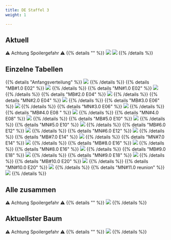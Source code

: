 ```yaml
---
title: DE Staffel 3
weight: 1

---
```

## Aktuell
:warning: Achtung Spoilergefahr :warning:
{{% details "" %}}
![](/sim-ayto/de03/de03_tab.png)
![](/sim-ayto/de03/de03_sum.png)
{{% /details %}}
## Einzelne Tabellen
{{% details "Anfangsverteilung" %}}
![](/sim-ayto/de03/de03_0.png)
{{% /details %}}
{{% details "MB#1.0 E02" %}}
![](/sim-ayto/de03/de03_1.png)
{{% /details %}}
{{% details "MN#1.0 E02" %}}
![](/sim-ayto/de03/de03_2.png)
{{% /details %}}
{{% details "MB#2.0 E04" %}}
![](/sim-ayto/de03/de03_3.png)
{{% /details %}}
{{% details "MN#2.0 E04" %}}
![](/sim-ayto/de03/de03_4.png)
{{% /details %}}
{{% details "MB#3.0 E06" %}}
![](/sim-ayto/de03/de03_5.png)
{{% /details %}}
{{% details "MN#3.0 E06" %}}
![](/sim-ayto/de03/de03_6.png)
{{% /details %}}
{{% details "MB#4.0 E08 " %}}
![](/sim-ayto/de03/de03_7.png)
{{% /details %}}
{{% details "MN#4.0 E08" %}}
![](/sim-ayto/de03/de03_8.png)
{{% /details %}}
{{% details "MB#5.0 E10" %}}
![](/sim-ayto/de03/de03_9.png)
{{% /details %}}
{{% details "MN#5.0 E10" %}}
![](/sim-ayto/de03/de03_10.png)
{{% /details %}}
{{% details "MB#6.0 E12" %}}
![](/sim-ayto/de03/de03_11.png)
{{% /details %}}
{{% details "MN#6.0 E12" %}}
![](/sim-ayto/de03/de03_12.png)
{{% /details %}}
{{% details "MB#7.0 E14" %}}
![](/sim-ayto/de03/de03_13.png)
{{% /details %}}
{{% details "MN#7.0 E14" %}}
![](/sim-ayto/de03/de03_14.png)
{{% /details %}}
{{% details "MB#8.0 E16" %}}
![](/sim-ayto/de03/de03_15.png)
{{% /details %}}
{{% details "MN#8.0 E16" %}}
![](/sim-ayto/de03/de03_16.png)
{{% /details %}}
{{% details "MB#9.0 E18" %}}
![](/sim-ayto/de03/de03_17.png)
{{% /details %}}
{{% details "MN#9.0 E18" %}}
![](/sim-ayto/de03/de03_18.png)
{{% /details %}}
{{% details "MB#10.0 E20" %}}
![](/sim-ayto/de03/de03_19.png)
{{% /details %}}
{{% details "MN#10.0 E20" %}}
![](/sim-ayto/de03/de03_20.png)
{{% /details %}}
{{% details "MN#11.0 reunion" %}}
![](/sim-ayto/de03/de03_21.png)
{{% /details %}}
## Alle zusammen
:warning: Achtung Spoilergefahr :warning:
{{% details "" %}}
![](/sim-ayto/de03/de03.col.png)
{{% /details %}}
## Aktuellster Baum
:warning: Achtung Spoilergefahr :warning:
{{% details "" %}}
![](/sim-ayto/de03/de03.png)
{{% /details %}}
